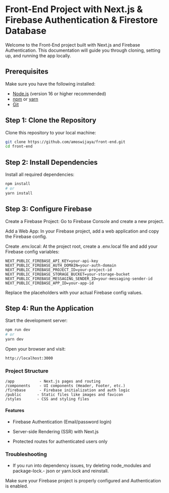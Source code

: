 # Front-End Project with Next.js & Firebase Authentication & Firestore Database

Welcome to the Front-End project built with Next.js and Firebase Authentication. This documentation will guide you through cloning, setting up, and running the app locally.

## Prerequisites

Make sure you have the following installed:

- [Node.js](https://nodejs.org/) (version 16 or higher recommended)
- [npm](https://www.npmjs.com/) or [yarn](https://yarnpkg.com/)
- [Git](https://git-scm.com/)

## Step 1: Clone the Repository

Clone this repository to your local machine:

```bash
git clone https://github.com/amoswijaya/front-end.git
cd front-end

```

## Step 2: Install Dependencies

Install all required dependencies:

```bash
npm install
# or
yarn install
```

## Step 3: Configure Firebase

Create a Firebase Project: Go to Firebase Console and create a new project.

Add a Web App: In your Firebase project, add a web application and copy the Firebase config.

Create .env.local: At the project root, create a .env.local file and add your Firebase config variables:

```env
NEXT_PUBLIC_FIREBASE_API_KEY=your-api-key
NEXT_PUBLIC_FIREBASE_AUTH_DOMAIN=your-auth-domain
NEXT_PUBLIC_FIREBASE_PROJECT_ID=your-project-id
NEXT_PUBLIC_FIREBASE_STORAGE_BUCKET=your-storage-bucket
NEXT_PUBLIC_FIREBASE_MESSAGING_SENDER_ID=your-messaging-sender-id
NEXT_PUBLIC_FIREBASE_APP_ID=your-app-id
```

Replace the placeholders with your actual Firebase config values.

## Step 4: Run the Application

Start the development server:

```bash
npm run dev
# or
yarn dev
```

Open your browser and visit:

```
http://localhost:3000
```

### Project Structure

```
/app           - Next.js pages and routing
/components    - UI components (Header, Footer, etc.)
/firebase      - Firebase initialization and auth logic
/public       - Static files like images and favicon
/styles       - CSS and styling files
```

#### Features

- Firebase Authentication (Email/password login)

- Server-side Rendering (SSR) with Next.js

- Protected routes for authenticated users only

### Troubleshooting

- If you run into dependency issues, try deleting node_modules and package-lock.- json or yarn.lock and reinstall.

Make sure your Firebase project is properly configured and Authentication is enabled.

